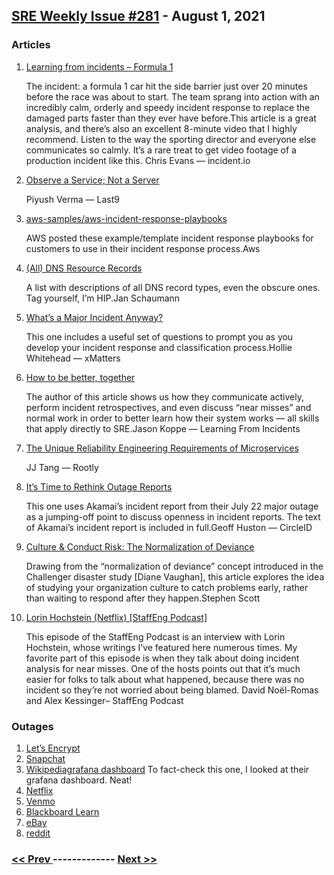 ## [SRE Weekly Issue #281](https://sreweekly.com/sre-weekly-issue-281/) - August 1, 2021
### Articles

1. [Learning from incidents – Formula 1](https://incident.io/blog/learning-from-incidents-in-formula-1)

    The incident: a formula 1 car hit the side barrier just over 20 minutes before the race was about to start. The team sprang into action with an incredibly calm, orderly and speedy incident response to replace the damaged parts faster than they ever have before.This article is a great analysis, and there’s also an excellent 8-minute video that I highly recommend. Listen to the way the sporting director and everyone else communicates so calmly. It’s a rare treat to get video footage of a production incident like this. Chris Evans — incident.io
1. [Observe a Service; Not a Server](https://blog.last9.io/services-not-server-observability/)

    Piyush Verma — Last9
1. [aws-samples/aws-incident-response-playbooks](https://github.com/aws-samples/aws-incident-response-playbooks)

    AWS posted these example/template incident response playbooks for customers to use in their incident response process.Aws
1. [(All) DNS Resource Records](https://www.netmeister.org/blog/dns-rrs.html)

    A list with descriptions of all DNS record types, even the obscure ones. Tag yourself, I’m HIP.Jan Schaumann
1. [What’s a Major Incident Anyway?](http://ow.ly/EKnI50FDVBL)

    This one includes a useful set of questions to prompt you as you develop your incident response and classification process.Hollie Whitehead — xMatters
1. [How to be better, together](https://www.learningfromincidents.io/blog/how-to-be-better-together)

    The author of this article shows us how they communicate actively, perform incident retrospectives, and even discuss “near misses” and normal work in order to better learn how their system works — all skills that apply directly to SRE.Jason Koppe — Learning From Incidents
1. [The Unique Reliability Engineering Requirements of Microservices](https://rootly.io/blog/the-unique-reliability-engineering-requirements-of-microservices)

    JJ Tang — Rootly
1. [It’s Time to Rethink Outage Reports](https://www.circleid.com/posts/20210726-its-time-to-rethink-outage-reports/)

    This one uses Akamai’s incident report from their July 22 major outage as a jumping-off point to discuss openness in incident reports. The text of Akamai’s incident report is included in full.Geoff Huston — CircleID
1. [Culture & Conduct Risk: The Normalization of Deviance](https://www.regulationasia.com/culture-conduct-risk-the-normalization-of-deviance/)

    Drawing from the “normalization of deviance” concept introduced in the Challenger disaster study [Diane Vaughan], this article explores the idea of studying your organization culture to catch problems early, rather than waiting to respond after they happen.Stephen Scott
1. [Lorin Hochstein (Netflix) [StaffEng Podcast]](https://podcast.staffeng.com/1687069/8930850-lorin-hochstein-netflix)

    This episode of the StaffEng Podcast is an interview with Lorin Hochstein, whose writings I’ve featured here numerous times. My favorite part of this episode is when they talk about doing incident analysis for near misses. One of the hosts points out that it’s much easier for folks to talk about what happened, because there was no incident so they’re not worried about being blamed. David Noël-Romas and Alex Kessinger– StaffEng Podcast
### Outages

1. [Let’s Encrypt](https://status.io/pages/incident/55957a99e800baa4470002da/60fdf1d1776729052faca982)
1. [Snapchat](https://9to5mac.com/2021/07/29/psa-snapchat-is-currently-down-for-some-users/)
1. [Wikipediagrafana dashboard](https://piunikaweb.com/2021/07/26/wikipedia-down-error-claims-server-maintenance-or-a-technical-issue/)
    To fact-check this one, I looked at their grafana dashboard. Neat!
1. [Netflix](https://www.express.co.uk/life-style/science-technology/1468474/Netflix-down-streaming-offline-app-Android-iPhone)
1. [Venmo](https://www.the-sun.com/news/2385456/is-venmo-down/)
1. [Blackboard Learn](https://cw.ua.edu/82174/news/blackboard-learn-down-the-week-before-fall-semester/)
1. [eBay](https://www.express.co.uk/life-style/science-technology/1469981/eBay-DOWN-DNS-service-unavailable-hits-website-down-for-thousands)
1. [reddit](https://reddit.statuspage.io/incidents/s0fdjz6kwky9)

### [ << Prev ](sreweekly-280.md) ------------- [ Next >> ](sreweekly-282.md)